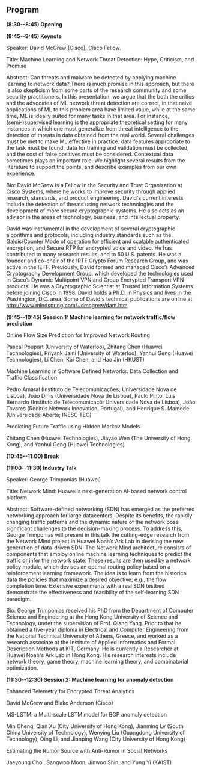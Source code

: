 ## Program ##

__(8:30--8:45) Opening__

__(8:45--9:45) Keynote__

Speaker: David McGrew (Cisco), Cisco Fellow.

Title: Machine Learning and Network Threat Detection: Hype, Criticism, and Promise

Abstract: Can threats and malware be detected by applying machine learning to network data?    There is much promise in this approach, but there is also skepticism from some parts of the research community and some security practitioners.  In this presentation, we argue that the both the critics and the advocates of ML network threat detection are correct, in that naive applications of ML to this problem area have limited value, while at the same time, ML is ideally suited for many tasks in that area.  For instance, (semi-)supervised learning is the appropriate theoretical setting for many instances in which one must generalize from threat intelligence to the detection of threats in data obtained from the real world. Several challenges must be met to make ML effective in practice: data features appropriate to the task must be found, data for training and validation must be collected, and the cost of false positives must be considered. Contextual data sometimes plays an important role. We highlight several results from the literature to support the points, and describe examples from our own experience.  

Bio: 
David McGrew is a Fellow in the Security and Trust Organization at Cisco Systems, where he works to improve security through applied research, standards, and product engineering.  David's current interests include the detection of threats using network technologies and the development of more secure cryptographic systems.  He also acts as an advisor in the areas of technology, business, and intellectual property.  

David was instrumental in the development of several cryptographic algorithms and protocols, including industry standards such as the Galois/Counter Mode of operation for efficient and scalable authenticated encryption, and Secure RTP for encrypted voice and video.  He has contributed to many research results, and to 50 U.S. patents.  He was a founder and co-chair of the IRTF Crypto Forum Research Group, and was active in the IETF. Previously, David formed and managed Cisco’s Advanced Cryptography Development Group, which developed the technologies used in Cisco’s Dynamic Multipoint VPN and Group Encrypted Transport VPN products.   He was a Cryptographic Scientist at Trusted Information Systems before joining Cisco in 1998. David holds a Ph.D. in Physics and lives in the Washington, D.C. area.  Some of David's technical publications are online at http://www.mindspring.com/~dmcgrew/dam.htm

__(9:45--10:45) Session 1: Machine learning for network traffic/flow prediction__

Online Flow Size Prediction for Improved Network Routing

Pascal Poupart (University of Waterloo), Zhitang Chen (Huawei Technologies), Priyank Jaini (University of Waterloo), Yanhui Geng (Huawei Technologies), Li Chen, Kai Chen, and Hao Jin (HKUST)

Machine Learning in Software Defined Networks: Data Collection and Traffic Classification

Pedro Amaral (Instituto de Telecomunicações; Universidade Nova de Lisboa), João Dinis (Universidade Nova de Lisboa), Paulo Pinto, Luis Bernardo (Instituto de Telecomunicaçõ; Universidade Nova de Lisboa), João Tavares (Reditus Network Innovation, Portugal), and Henrique S. Mamede (Universidade Aberta; INESC TEC)

Predicting Future Traffic using Hidden Markov Models

Zhitang Chen (Huawei Technologies), Jiayao Wen (The University of Hong Kong), and Yanhui Geng (Huawei Technologies)

__(10:45--11:00) Break__

__(11:00--11:30) Industry Talk__

Speaker: George Trimponias (Huawei)

Title: Network Mind: Huawei's next-generation AI-based network control platform

Abstract: Software-defined networking (SDN) has emerged as the preferred networking approach for large datacenters. Despite its benefits, the rapidly changing traffic patterns and the dynamic nature of the network pose significant challenges to the decision-making process. To address this, George Trimponias will present in this talk the cutting-edge research from the Network Mind project in Huawei Noah’s Ark Lab in devising the new generation of data-driven SDN. The Network Mind architecture consists of components that employ online machine learning techniques to predict the traffic or infer the network state. These results are then used by a network policy module, which devises an optimal routing policy based on a reinforcement learning framework. The idea is to learn from the historical data the policies that maximize a desired objective, e.g., the flow completion time. Extensive experiments with a real SDN testbed demonstrate the effectiveness and feasibility of the self-learning SDN paradigm.

Bio: George Trimponias received his PhD from the Department of Computer Science and Engineering at the Hong Kong University of Science and Technology, under the supervision of Prof. Qiang Yang. Prior to that he obtained a five-year diploma in Electrical and Computer Engineering from the National Technical University of Athens, Greece, and worked as a research associate at the Institute of Applied Informatics and Formal Description Methods at KIT, Germany. He is currently a Researcher at Huawei Noah's Ark Lab in Hong Kong. His research interests include network theory, game theory, machine learning theory, and combinatorial optimization.

__(11:30--12:30) Session 2: Machine learning for anomaly detection__

Enhanced Telemetry for Encrypted Threat Analytics

David McGrew and Blake Anderson (Cisco)

MS-LSTM: a Multi-scale LSTM model for BGP anomaly detection

Min Cheng, Qian Xu (City University of Hong Kong), Jianming Lv (South China University of Technology), Wenying Liu (Guangdong University of Technology), Qing Li, and Jianping Wang (City University of Hong Kong)

Estimating the Rumor Source with Anti-Rumor in Social Networks

Jaeyoung Choi, Sangwoo Moon, Jinwoo Shin, and Yung Yi (KAIST)


